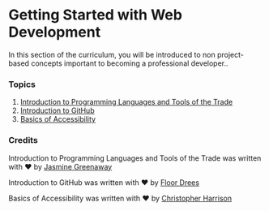 # Getting Started with Web Development

In this section of the curriculum, you will be introduced to non project-based concepts important to becoming a professional developer..

### Topics

1. [Introduction to Programming Languages and Tools of the Trade](1-intro-to-programming-languages/README.md)
2. [Introduction to GitHub](2-github-basics/README.md)
3. [Basics of Accessibility](3-accessibility/README.md)

### Credits

Introduction to Programming Languages and Tools of the Trade was written with ♥️ by [Jasmine Greenaway](https://twitter.com/paladique)

Introduction to GitHub was written with ♥️ by [Floor Drees](https://twitter.com/floordrees)

Basics of Accessibility was written with ♥️ by [Christopher Harrison](https://twitter.com/geektrainer)
